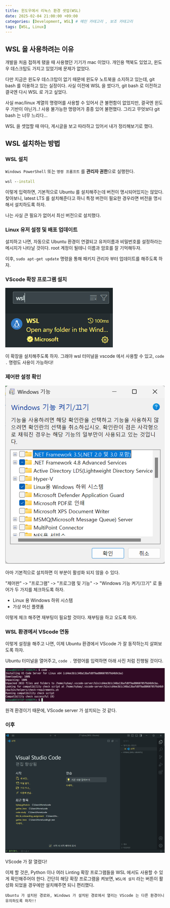 ```yaml
---
title: 윈도우에서 리눅스 환경 셋업(WSL) 
date: 2025-02-04 21:00:00 +09:00
categories: [Development, WSL] # 메인 카테고리 , 보조 카테고리
tags: [WSL, Linux]
---
```


## WSL 을 사용하려는 이유

개발을 처음 접하게 됐을 때 사용했던 기기가 mac 이었다.
개인용 맥북도 있었고, 윈도우 데스크탑도 가지고 있었기에 문제가 없었다.

다만 지금은 윈도우 데스크탑이 없기 때문에 윈도우 노트북을 소지하고 있는데, git bash 를 이용하고 있는 실정이다.
사실 이전에 WSL 을 썼다가, git bash 로 이전하고 결국엔 다시 WSL 로 가고 싶었다.

사실 mac/linux 계열의 명령어를 사용할 수 있어서 큰 불편함이 없었지만, 결국엔 윈도우 기반이 아닌가..!
사용 불가능한 명령어가 종종 있어 불편했다. 그리고 무엇보다 git bash 는 너무 느리다...

WSL 을 셋업할 때 마다, 게시글을 보고 따라하고 있어서 내가 정리해보기로 했다.

## WSL 설치하는 방법

### WSL 설치

`Windows PowerShell` 또는 `명령 프롬프트` 를 **관리자 권한**으로 실행한다.

```cmd
wsl --install
```

이렇게 입력하면, 기본적으로 Ubuntu 를 설치해주는데 버전이 명시되어있지는 않았다.
찾아보니, latest LTS 를 설치해준다고 하니 특정 버전이 필요한 경우라면 버전을 명시해서 설치하도록 하자.

나는 사실 큰 필요가 없어서 최신 버전으로 설치했다.

### Linux 유저 설정 및 배포 업데이트

설치하고 나면, 자동으로 Ubuntu 환경이 연결되고 유저이름과 비밀번호를 설정하라는 메시지가 나타날 것이다.
root 계정이 될테니 이름과 암호를 잘 기억해두자.

이후, `sudo apt-get update` 명령을 통해 패키지 관리자 부터 업데이트를 해주도록 하자.

### VScode 확장 프로그램 설치

![VScode 확장프로그램 WSL](../assets/img/posts/2025-02-04-WSL-Setup.png)

이 확장을 설치해주도록 하자. 그래야 wsl 터미널을 vscode 에서 사용할 수 있고, `code .` 명령도 사용이 가능하다!

### 제어판 설정 확인

![제어판 설정](../assets/img/posts/2025-02-04-WSL-Setup-1.png)

아마 기본적으로 설치하면 이 부분이 활성화 되지 않을 수 있다.

"제어판" -> "프로그램" -> "프로그램 및 기능" -> "Windows 기능 켜기/끄기" 로 들어가 두 가지를 체크하도록 하자.

- Linux 용 Windows 하위 시스템
- 가상 머신 플랫폼

이렇게 체크 해주면 재부팅이 필요할 것이다.
재부팅을 하고 오도록 하자.

### WSL 환경에서 VScode 연동

이렇게 설정을 해주고 나면, 이제 Ubuntu 환경에서 VScode 가 잘 동작하는지 살펴보도록 하자.

Ubuntu 터미널을 열어주고, `code .` 명령어를 입력하면 아래 사진 처럼 진행될 것이다.

![VScode 원격 설정](../assets/img/posts/2025-02-04-WSL-Setup-2.png)

원격 환경이기 때문에, VScode server 가 설치되는 것 같다.

### 이후

![WSL 환경에서 열린 VScode](../assets/img/posts/2025-02-04-WSL-Setup-3.png)

VScode 가 잘 열렸다!

이제 할 것은, Python 이나 여러 Linting 확장 프로그램들을 WSL 에서도 사용할 수 있게 확인해주어야 한다.
간단히 해당 확장 프로그램을 켜보면, `WSL에 설치` 라는 버튼이 활성화 되었을 경우에만 설치해주면 되니 편리했다.

`Ubuntu 가 설치된 경로와, Windows 가 설치된 경로에서 열리는 VScode 는 다른 환경이니 유의하도록 하자!!`

